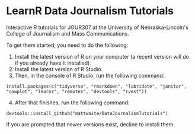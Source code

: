 # LearnR Data Journalism Tutorials

Interactive R tutorials for JOUR307 at the University of Nebraska-Lincoln's College of Journalism and Mass Communications. 

To get them started, you need to do the following:

1. Install the latest version of R on your computer (a recent version will do if you already have it installed).
2. Install the latest version of R Studio.
3. Then, in the console of R Studio, run the following command: 

`install.packages(c("tidyverse", "rmarkdown", "lubridate", "janitor", "cowplot", "learnr", "remotes", "devtools", "rvest"))`

4. After that finishes, run the following command:

`devtools::install_github("mattwaite/DataJournalismTutorials")`

If you are prompted that newer versions exist, decline to install them.
 
